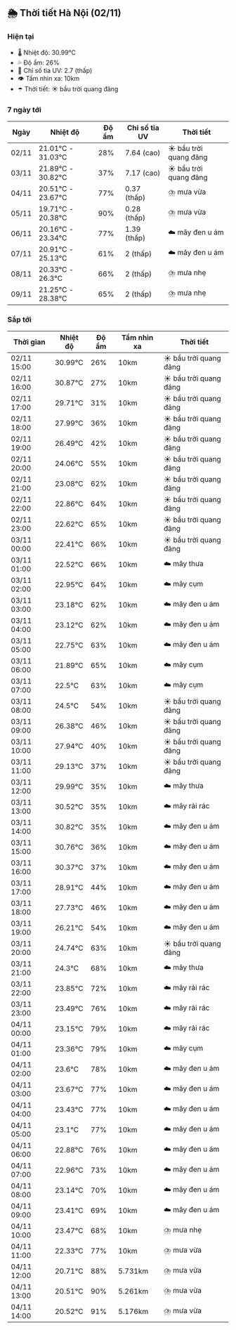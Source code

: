 ## 🌦️ Thời tiết Hà Nội (02/11)

### Hiện tại

- 🌡️ Nhiệt độ: 30.99℃
- 💦 Độ ẩm: 26%
- 🌟 Chỉ số tia UV: 2.7 (thấp)
- 👁️ Tầm nhìn xa: 10km
- ☂️ Thời tiết: ☀️ bầu trời quang đãng

### 7 ngày tới

| Ngày | Nhiệt độ | Độ ẩm | Chỉ số tia UV | Thời tiết |
| --- | --- | --- | --- | --- |
| 02/11 | 21.01℃ - 31.03℃ | 28% | 7.64 (cao) | ☀️ bầu trời quang đãng |
| 03/11 | 21.89℃ - 30.82℃ | 37% | 7.17 (cao) | ☀️ bầu trời quang đãng |
| 04/11 | 20.51℃ - 23.67℃ | 77% | 0.37 (thấp) | ⛈️ mưa vừa |
| 05/11 | 19.71℃ - 20.38℃ | 90% | 0.28 (thấp) | ⛈️ mưa vừa |
| 06/11 | 20.16℃ - 23.34℃ | 77% | 1.39 (thấp) | ☁️ mây đen u ám |
| 07/11 | 20.91℃ - 25.13℃ | 61% | 2 (thấp) | ☁️ mây đen u ám |
| 08/11 | 20.33℃ - 26.3℃ | 66% | 2 (thấp) | ⛈️ mưa nhẹ |
| 09/11 | 21.25℃ - 28.38℃ | 65% | 2 (thấp) | ⛈️ mưa nhẹ |

### Sắp tới

| Thời gian | Nhiệt độ | Độ ẩm | Tầm nhìn xa | Thời tiết |
| --- | --- | --- | --- | --- |
| 02/11 15:00 | 30.99℃ | 26% | 10km | ☀️ bầu trời quang đãng |
| 02/11 16:00 | 30.87℃ | 27% | 10km | ☀️ bầu trời quang đãng |
| 02/11 17:00 | 29.71℃ | 31% | 10km | ☀️ bầu trời quang đãng |
| 02/11 18:00 | 27.99℃ | 36% | 10km | ☀️ bầu trời quang đãng |
| 02/11 19:00 | 26.49℃ | 42% | 10km | ☀️ bầu trời quang đãng |
| 02/11 20:00 | 24.06℃ | 55% | 10km | ☀️ bầu trời quang đãng |
| 02/11 21:00 | 23.08℃ | 62% | 10km | ☀️ bầu trời quang đãng |
| 02/11 22:00 | 22.86℃ | 64% | 10km | ☀️ bầu trời quang đãng |
| 02/11 23:00 | 22.62℃ | 65% | 10km | ☀️ bầu trời quang đãng |
| 03/11 00:00 | 22.41℃ | 66% | 10km | ☀️ bầu trời quang đãng |
| 03/11 01:00 | 22.52℃ | 66% | 10km | ☁️ mây thưa |
| 03/11 02:00 | 22.95℃ | 64% | 10km | ☁️ mây cụm |
| 03/11 03:00 | 23.18℃ | 62% | 10km | ☁️ mây đen u ám |
| 03/11 04:00 | 23.12℃ | 62% | 10km | ☁️ mây đen u ám |
| 03/11 05:00 | 22.75℃ | 63% | 10km | ☁️ mây đen u ám |
| 03/11 06:00 | 21.89℃ | 65% | 10km | ☁️ mây cụm |
| 03/11 07:00 | 22.5℃ | 63% | 10km | ☁️ mây cụm |
| 03/11 08:00 | 24.5℃ | 54% | 10km | ☀️ bầu trời quang đãng |
| 03/11 09:00 | 26.38℃ | 46% | 10km | ☀️ bầu trời quang đãng |
| 03/11 10:00 | 27.94℃ | 40% | 10km | ☀️ bầu trời quang đãng |
| 03/11 11:00 | 29.13℃ | 37% | 10km | ☀️ bầu trời quang đãng |
| 03/11 12:00 | 29.99℃ | 35% | 10km | ☁️ mây thưa |
| 03/11 13:00 | 30.52℃ | 35% | 10km | ☁️ mây rải rác |
| 03/11 14:00 | 30.82℃ | 35% | 10km | ☁️ mây đen u ám |
| 03/11 15:00 | 30.76℃ | 36% | 10km | ☁️ mây đen u ám |
| 03/11 16:00 | 30.37℃ | 37% | 10km | ☁️ mây đen u ám |
| 03/11 17:00 | 28.91℃ | 44% | 10km | ☁️ mây đen u ám |
| 03/11 18:00 | 27.73℃ | 46% | 10km | ☁️ mây đen u ám |
| 03/11 19:00 | 26.21℃ | 54% | 10km | ☁️ mây đen u ám |
| 03/11 20:00 | 24.74℃ | 63% | 10km | ☀️ bầu trời quang đãng |
| 03/11 21:00 | 24.3℃ | 68% | 10km | ☁️ mây thưa |
| 03/11 22:00 | 23.85℃ | 72% | 10km | ☁️ mây rải rác |
| 03/11 23:00 | 23.49℃ | 76% | 10km | ☁️ mây rải rác |
| 04/11 00:00 | 23.15℃ | 79% | 10km | ☁️ mây rải rác |
| 04/11 01:00 | 23.36℃ | 79% | 10km | ☁️ mây cụm |
| 04/11 02:00 | 23.6℃ | 78% | 10km | ☁️ mây đen u ám |
| 04/11 03:00 | 23.67℃ | 77% | 10km | ☁️ mây đen u ám |
| 04/11 04:00 | 23.43℃ | 77% | 10km | ☁️ mây đen u ám |
| 04/11 05:00 | 23.1℃ | 77% | 10km | ☁️ mây đen u ám |
| 04/11 06:00 | 22.88℃ | 76% | 10km | ☁️ mây đen u ám |
| 04/11 07:00 | 22.96℃ | 73% | 10km | ☁️ mây đen u ám |
| 04/11 08:00 | 23.14℃ | 70% | 10km | ☁️ mây đen u ám |
| 04/11 09:00 | 23.41℃ | 69% | 10km | ☁️ mây đen u ám |
| 04/11 10:00 | 23.47℃ | 68% | 10km | ⛈️ mưa nhẹ |
| 04/11 11:00 | 22.33℃ | 77% | 10km | ⛈️ mưa vừa |
| 04/11 12:00 | 20.71℃ | 88% | 5.731km | ⛈️ mưa vừa |
| 04/11 13:00 | 20.51℃ | 90% | 5.261km | ⛈️ mưa vừa |
| 04/11 14:00 | 20.52℃ | 91% | 5.176km | ⛈️ mưa vừa |
